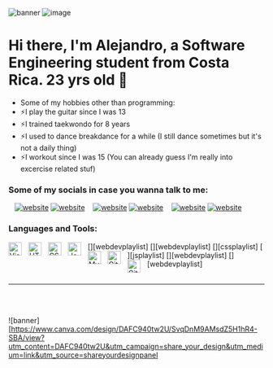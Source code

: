 ![banner](https://www.canva.com/design/DAFC940tw2U/SvqDnM9AMsdZ5H1hR4-SBA/view?utm_content=DAFC940tw2U&utm_campaign=share_your_design&utm_medium=link&utm_source=shareyourdesignpanel)
![image](https://hips.hearstapps.com/hmg-prod.s3.amazonaws.com/images/dog-puppy-on-garden-royalty-free-image-1586966191.jpg?crop=1.00xw:0.669xh;0,0.190xh&resize=1200:*)

# Hi there, I'm Alejandro, a Software Engineering student from Costa Rica. 23 yrs old 👋 

- Some of my hobbies other than programming:
- ⚡I play the guitar since I was 13
- ⚡I trained taekwondo for 8 years
- ⚡I used to dance breakdance for a while (I still dance sometimes but it's not a daily thing)
- ⚡I workout since I was 15 (You can already guess I'm really into excercise related stuf)

### Some of my socials in case you wanna talk to me:

&nbsp;&nbsp;
[![website](./img/twitter-light.svg)](https://twitter.com/mysthogang#gh-light-mode-only)
[![website](./img/twitter-dark.svg)](https://twitter.com/mysthogang#gh-dark-mode-only)
&nbsp;&nbsp;
[![website](./img/linkedin-light.svg)](https://linkedin.com/in/alejandrochavarriaba#gh-light-mode-only)
[![website](./img/linkedin-dark.svg)](https://linkedin.com/in/alejandrochavarriaba#gh-dark-mode-only)
&nbsp;&nbsp;
[![website](./img/instagram-light.svg)](https://instagram.com/Mysthogann#gh-light-mode-only)
[![website](./img/instagram-dark.svg)](https://instagram.com/Mysthogann#gh-dark-mode-only)

### Languages and Tools:

[<img align="left" alt="Visual Studio Code" width="26px" src="https://cdn.jsdelivr.net/gh/devicons/devicon/icons/vscode/vscode-original.svg" style="padding-right:10px;" />][webdevplaylist]
[<img align="left" alt="HTML5" width="26px" src="https://cdn.jsdelivr.net/gh/devicons/devicon/icons/html5/html5-original.svg" style="padding-right:10px;" />][webdevplaylist]
[<img align="left" alt="CSS3" width="26px" src="https://cdn.jsdelivr.net/gh/devicons/devicon/icons/css3/css3-original.svg" style="padding-right:10px;" />][cssplaylist]
[<img align="left" alt="JavaScript" width="26px" src="https://cdn.jsdelivr.net/gh/devicons/devicon/icons/javascript/javascript-original.svg" style="padding-right:10px;" />][jsplaylist]
[<img align="left" alt="MySQL" width="26px" src="https://cdn.jsdelivr.net/gh/devicons/devicon/icons/mysql/mysql-original.svg" style="padding-right:10px;" />][webdevplaylist]
[<img align="left" alt="Git" width="26px" src="https://cdn.jsdelivr.net/gh/devicons/devicon/icons/git/git-original.svg" style="padding-right:10px;" />][webdevplaylist]
[<img align="left" alt="GitHub" width="26px" src="https://user-images.githubusercontent.com/3369400/139447912-e0f43f33-6d9f-45f8-be46-2df5bbc91289.png" style="padding-right:10px;" />](https://www.youtube.com/playlist?list=PLkwxH9e_vrAJ0WbEsFA9W3I1W-g_BTsbt#gh-dark-mode-only)
<br />
<br />

---

<br />
<br />

![banner][https://www.canva.com/design/DAFC940tw2U/SvqDnM9AMsdZ5H1hR4-SBA/view?utm_content=DAFC940tw2U&utm_campaign=share_your_design&utm_medium=link&utm_source=shareyourdesignpanel


